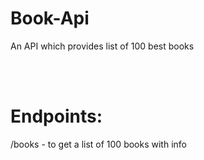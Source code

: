 # Book-Api
An API which provides list of 100 best books

<br><br>
# Endpoints: 
/books - to get a list of 100 books with info
